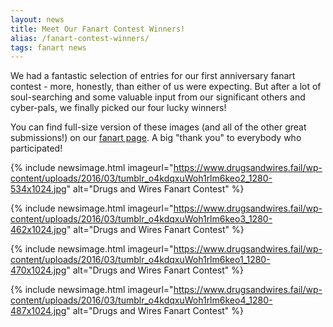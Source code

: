 ```yaml
---
layout: news
title: Meet Our Fanart Contest Winners!
alias: /fanart-contest-winners/
tags: fanart news
---
```


We had a fantastic selection of entries for our first anniversary fanart contest - more, honestly, than either of us were expecting. But after a lot of soul-searching and some valuable input from our significant others and cyber-pals, we finally picked our four lucky winners!

You can find full-size version of these images (and all of the other great submissions!) on our [fanart page](https://www.drugsandwires.fail/art/). A big "thank you" to everybody who participated!

{% include newsimage.html imageurl="https://www.drugsandwires.fail/wp-content/uploads/2016/03/tumblr_o4kdqxuWoh1rlm6keo2_1280-534x1024.jpg" alt="Drugs and Wires Fanart Contest" %}

{% include newsimage.html imageurl="https://www.drugsandwires.fail/wp-content/uploads/2016/03/tumblr_o4kdqxuWoh1rlm6keo3_1280-462x1024.jpg" alt="Drugs and Wires Fanart Contest" %}

{% include newsimage.html imageurl="https://www.drugsandwires.fail/wp-content/uploads/2016/03/tumblr_o4kdqxuWoh1rlm6keo1_1280-470x1024.jpg" alt="Drugs and Wires Fanart Contest" %}

{% include newsimage.html imageurl="https://www.drugsandwires.fail/wp-content/uploads/2016/03/tumblr_o4kdqxuWoh1rlm6keo4_1280-487x1024.jpg" alt="Drugs and Wires Fanart Contest" %}
